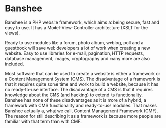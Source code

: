 Banshee
=======

Banshee is a PHP website framework, which aims at being secure, fast and easy
to use. It has a Model-View-Controller architecture (XSLT for the views).

Ready to use modules like a forum, photo album, weblog, poll and a guestbook
will save web developers a lot of work when creating a new website. Easy to use
libraries for e-mail, pagination, HTTP requests, database management, images,
cryptography and many more are also included.

Most software that can be used to create a website is either a framework or a
Content Management System (CMS). The disadvantage of a framework is that it
requires quite some time and work to build a website, because it has no
ready-to-use interface. The disadvantage of a CMS is that it requires knowledge
about the CMS (and hacking) to extend its functionality. Banshee has none of
these disadvantages as it is more of a hybrid, a framework with CMS
functionality and ready-to-use modules. That makes Banshee actually a, what we
call, Content Management Framework (CMF). The reason for still describing it as
a framework is because more people are familiar with that term than with CMF.
